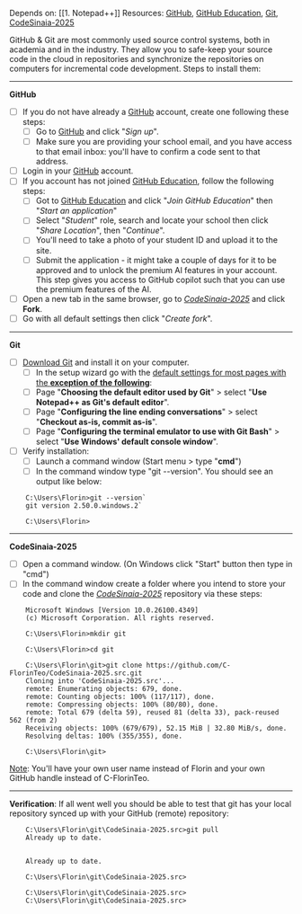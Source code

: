 Depends on: [[1. Notepad++]]
Resources: [GitHub](https://github.com/), [GitHub Education](https://github.com/education), [Git](https://git-scm.com/downloads), [CodeSinaia-2025](https://github.com/inproted/CodeSinaia-2025)

GitHub & Git are most commonly used source control systems, both in academia and in the industry. They allow you to safe-keep your source code in the cloud in repositories and synchronize the repositories on computers for incremental code development.
Steps to install them:

----
**GitHub**
- [ ] If you do not have already a [GitHub](https://github.com/)  account, create one following these steps:
	- [ ] Go to [GitHub](https://github.com/) and click "*Sign up*". 
	- [ ] Make sure you are providing your school email, and you have access to that email inbox: you'll have to confirm a code sent to that address.
- [ ] Login in your [GitHub](https://github.com/) account.
- [ ] If you account has not joined [GitHub Education](https://github.com/education), follow the following steps:
	- [ ] Got to [GitHub Education](https://github.com/education) and click "*Join GitHub Education*" then "*Start an application*"
	- [ ] Select "*Student*" role, search and locate your school then click "*Share Location*", then "*Continue*".
	- [ ] You'll need to take a photo of your student ID and upload it to the site.
	- [ ] Submit the application - it might take a couple of days for it to be approved and to unlock the premium AI features in your account.
	This step gives you access to GitHub copilot such that you can use the premium features of the AI.
- [ ] Open a new tab in the same browser, go to [_CodeSinaia-2025_](https://github.com/inproted/CodeSinaia-2025) and click **Fork**.
- [ ] Go with all default settings then click "*Create fork*".

----
**Git**
- [ ] [Download Git](https://git-scm.com/downloads) and install it on your computer.
	- [ ] In the setup wizard go with the <u>default settings for most pages with the <b>exception of the following</b></u>:
	- [ ] Page  "**Choosing the default editor used by Git**" >  select "**Use Notepad++ as Git's default editor**".
	- [ ] Page "**Configuring the line ending conversations**" > select "**Checkout as-is, commit as-is**".
	- [ ] Page "**Configuring the terminal emulator to use with Git Bash**" > select "**Use Windows' default console window**".
- [ ] Verify installation:
	- [ ] Launch a command window (Start menu > type "**cmd**")
	- [ ] In the command window type "git --version". You should see an output like below:

```
    C:\Users\Florin>git --version`
    git version 2.50.0.windows.2`

    C:\Users\Florin>
```

----
**CodeSinaia-2025**
- [ ] Open a command window. (On Windows click "Start" button then type in "cmd")
- [ ] In the command window create a folder where you intend to store your code and clone the [_CodeSinaia-2025_](https://github.com/inproted/CodeSinaia-2025) repository via these steps:
```
    Microsoft Windows [Version 10.0.26100.4349]
    (c) Microsoft Corporation. All rights reserved.
    
    C:\Users\Florin>mkdir git
    
    C:\Users\Florin>cd git
    
    C:\Users\Florin\git>git clone https://github.com/C-FlorinTeo/CodeSinaia-2025.src.git
    Cloning into 'CodeSinaia-2025.src'...
    remote: Enumerating objects: 679, done.
    remote: Counting objects: 100% (117/117), done.
    remote: Compressing objects: 100% (80/80), done.
    remote: Total 679 (delta 59), reused 81 (delta 33), pack-reused 562 (from 2)
    Receiving objects: 100% (679/679), 52.15 MiB | 32.80 MiB/s, done.
    Resolving deltas: 100% (355/355), done.
    
    C:\Users\Florin\git>
```
<u>Note</u>: You'll have your own user name instead of Florin and your own GitHub handle instead of C-FlorinTeo.

----
**Verification**: If all went well you should be able to test that git has your local repository synced up with your GitHub (remote) repository:
```
    C:\Users\Florin\git\CodeSinaia-2025.src>git pull
    Already up to date.
    

    Already up to date.
    
    C:\Users\Florin\git\CodeSinaia-2025.src>
    
    C:\Users\Florin\git\CodeSinaia-2025.src>
    C:\Users\Florin\git\CodeSinaia-2025.src>
```

